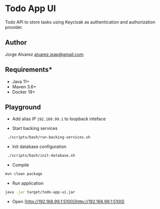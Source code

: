 # **Todo App UI**

Todo API to store tasks using Keycloak as authentication and authorization provider.

## **Author**

Jorge Alvarez <alvarez.jeap@gmail.com>

## **Requirements***

- Java 11+
- Maven 3.6+
- Docker 19+

## **Playground**

- Add alias IP `192.168.99.1` to loopback inteface

- Start backing services

```sh
 ./scripts/bash/run-backing-services.sh
```

- Init database configuration

```sh
 ./scripts/bash/init-database.sh
```

- Compile

```sh
mvn clean package
```

- Run application

```sh
java -jar target/todo-app-ui.jar
```

- Open [http://192.168.99.1:5100](http://192.168.99.1:5100)
